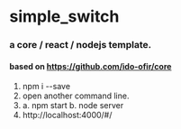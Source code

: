 # simple_switch
### a core / react / nodejs template.
#### based on https://github.com/ido-ofir/core

1. npm i --save
2. open another command line.
3. a. npm start
   b. node server
4. http://localhost:4000/#/
